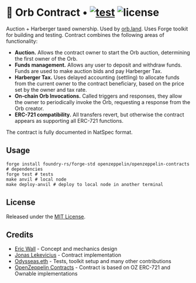 # 🔮 Orb Contract • [![test](https://github.com/orbland/orb/actions/workflows/ci.yml/badge.svg)](https://github.com/orbland/orb/actions/workflows/ci.yml) ![license](https://img.shields.io/badge/License-MIT-green.svg?label=license)

Auction + Harberger taxed ownership. Used by [orb.land](https://orb.land). Uses Forge toolkit for building and testing. Contract combines the following areas of functionality:

- **Auction.** Allows the contract owner to start the Orb auction, determining the first owner of the Orb.
- **Funds management.** Allows any user to deposit and withdraw funds. Funds are used to make auction bids and pay Harberger Tax.
- **Harberger Tax.** Uses delayed accounting (settling) to allocate funds from the current owner to the contract beneficiary, based on the price set by the owner and tax rate.
- **On-chain Orb Invocations.** Called triggers and responses, they allow the owner to periodically invoke the Orb, requesting a response from the Orb creator.
- **ERC-721 compatibility.** All transfers revert, but otherwise the contract appears as supporting all ERC-721 functions.

The contract is fully documented in NatSpec format.

## Usage

```shell
forge install foundry-rs/forge-std openzeppelin/openzeppelin-contracts # dependencies
forge test # tests
make anvil # local node
make deploy-anvil # deploy to local node in another terminal
```

## License

Released under the [MIT License](https://github.com/orbland/orb/blob/main/LICENSE).

## Credits

- [Eric Wall](https://twitter.com/ercwl) - Concept and mechanics design
- [Jonas Lekevicius](https://twitter.com/lekevicius) - Contract implementation
- [Odysseas.eth](https://twitter.com/odysseas_eth) - Tests, toolkit setup and many other contributions
- [OpenZeppelin Contracts](https://github.com/OpenZeppelin/openzeppelin-contracts) - Contract is based on OZ ERC-721 and Ownable implementations
